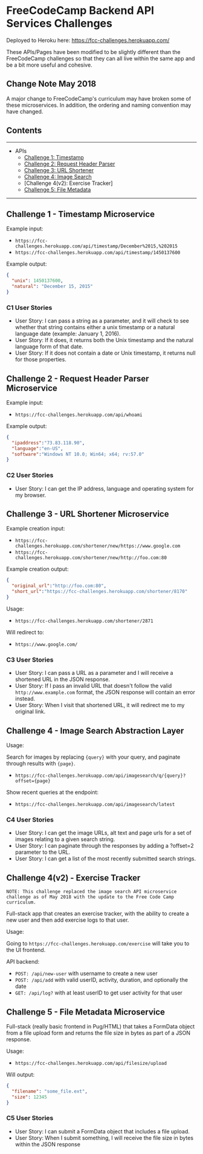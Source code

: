 # FreeCodeCamp Backend API Services Challenges

Deployed to Heroku here: <https://fcc-challenges.herokuapp.com/>

These APIs/Pages have been modified to be slightly different than the FreeCodeCamp challenges so that they can all live within the same app and be a bit more useful and cohesive.

## Change Note May 2018

A major change to FreeCodeCamp's curriculum may have broken some of these microservices. In addition, the ordering and naming convention may have changed.

## Contents

---------

- APIs
  - [Challenge 1: Timestamp](./fcc-backend-challenges#challenge-1---timestamp-microservice)
  - [Challenge 2: Request Header Parser](./fcc-backend-challenges#challenge-2---request-header-parser-microservice)
  - [Challenge 3: URL Shortener](./fcc-backend-challenges#challenge-3---url-shortener-microservice)
  - [Challenge 4: Image Search](./fcc-backend-challenges#challenge-4---image-search-abstraction-layer)
  - [Challenge 4(v2): Exercise Tracker]
  - [Challenge 5: File Metadata](./fcc-backend-challenges#challenge-5---file-metadata-microservice)

---------

## Challenge 1 - Timestamp Microservice

Example input:

- `https://fcc-challenges.herokuapp.com/api/timestamp/December%2015,%202015`
- `https://fcc-challenges.herokuapp.com/api/timestamp/1450137600`

Example output:

```json
{
  "unix": 1450137600,
  "natural": "December 15, 2015"
}
```

### C1 User Stories

- User Story: I can pass a string as a parameter, and it will check to see whether that string contains either a unix timestamp or a natural language date (example: January 1, 2016).
- User Story: If it does, it returns both the Unix timestamp and the natural language form of that date.
- User Story: If it does not contain a date or Unix timestamp, it returns null for those properties.

## Challenge 2 - Request Header Parser Microservice

Example input:

- `https://fcc-challenges.herokuapp.com/api/whoami`

Example output:

```json
{
  "ipaddress":"73.83.118.90",
  "language":"en-US",
  "software":"Windows NT 10.0; Win64; x64; rv:57.0"
}
```

### C2 User Stories

- User Story: I can get the IP address, language and operating system for my browser.

## Challenge 3 - URL Shortener Microservice

Example creation input:

- `https://fcc-challenges.herokuapp.com/shortener/new/https://www.google.com`
- `https://fcc-challenges.herokuapp.com/shortener/new/http://foo.com:80`

Example creation output:

```json
{
  "original_url":"http://foo.com:80",
  "short_url":"https://fcc-challenges.herokuapp.com/shortener/8170"
}
```

Usage:

- `https://fcc-challenges.herokuapp.com/shortener/2871`

Will redirect to:

- `https://www.google.com/`

### C3 User Stories

- User Story: I can pass a URL as a parameter and I will receive a shortened URL in the JSON response.
- User Story: If I pass an invalid URL that doesn't follow the valid `http://www.example.com` format, the JSON response will contain an error instead.
- User Story: When I visit that shortened URL, it will redirect me to my original link.

## Challenge 4 - Image Search Abstraction Layer

Usage:

Search for images by replacing `{query}` with your query, and paginate through results with `{page}`.

- `https://fcc-challenges.herokuapp.com/api/imagesearch/q/{query}?offset={page}`

Show recent queries at the endpoint:

- `https://fcc-challenges.herokuapp.com/api/imagesearch/latest`

### C4 User Stories

- User Story: I can get the image URLs, alt text and page urls for a set of images relating to a given search string.
- User Story: I can paginate through the responses by adding a ?offset=2 parameter to the URL.
- User Story: I can get a list of the most recently submitted search strings.

## Challenge 4(v2) - Exercise Tracker

```NOTE: This challenge replaced the image search API microservice challenge as of May 2018 with the update to the Free Code Camp curriculum.```

Full-stack app that creates an exercise tracker, with the ability to create a new user and then add exercise logs to that user.

Usage:

Going to `https://fcc-challenges.herokuapp.com/exercise` will take you to the UI frontend.

API backend:

- `POST: /api/new-user` with username to create a new user
- `POST: /api/add` with valid userID, activity, duration, and optionally the date
- `GET: /api/log?` with at least userID to get user activity for that user

## Challenge 5 - File Metadata Microservice

Full-stack (really basic frontend in Pug/HTML) that takes a FormData object from a file upload form and returns the file size in bytes as part of a JSON response.

Usage:

- `https://fcc-challenges.herokuapp.com/api/filesize/upload`

Will output:

```json
{
  "filename": "some_file.ext",
  "size": 12345
}
```

### C5 User Stories

- User Story: I can submit a FormData object that includes a file upload.
- User Story: When I submit something, I will receive the file size in bytes within the JSON response

